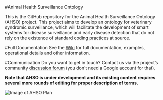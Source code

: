 #Animal Health Surveillance Ontology

This is the GitHub repository for the Animal Health Surveillance Ontology (AHSO) project. This project aims to develop an ontology for veterinary syndromic surveillance, which will facilitate the development of smart systems for disease surveillance and early disease detection that do not rely on the existence of standard coding practices at source.  

#Full Documentation
See the [Wiki](https://github.com/SVA-SE/AHSO/wiki) for full documentation, examples, operational details and other information.

#Communication
Do you want to get in touch? Contact us via the project’s community [discussion forum](https://groups.google.com/forum/#!forum/ahsontology ) (you don't need a Google account for that). 


**Note that AHSO is under development and its existing content requires several more rounds of editing for proper description of terms.**


![Image of AHSO Plan](https://github.com/SVA-SE/AHSO/blob/master/docs/img/Ontology%20Dvp%20Work%20Plan.PNG)


